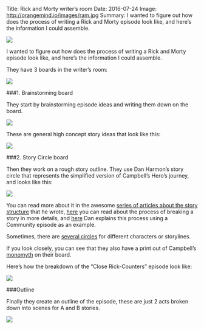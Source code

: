 Title: Rick and Morty writer’s room
Date: 2016-07-24
Image: http://orangemind.io/images/ram.jpg
Summary: I wanted to figure out how does the process of writing a Rick and Morty episode look like, and here’s the information I could assemble.

![](http://orangemind.io/images/ram.jpg)

I wanted to figure out how does the process of writing a Rick and Morty episode look like, and here’s the information I could assemble.

They have 3 boards in the writer’s room:

![](https://medium2.global.ssl.fastly.net/max/3140/1*tYIS6jDHuZxc8vEMFLk9dA.png)

###1. Brainstorming board

They start by brainstorming episode ideas and writing them down on the board.

![](https://medium2.global.ssl.fastly.net/max/2000/1*ioLpe0lT_hC4KwpIYrUEyQ.png)

These are general high concept story ideas that look like this:

![](https://medium2.global.ssl.fastly.net/max/2000/1*_UuZfk8w4WZT7DmqrAcgiw.png)

###2. Story Circle board

Then they work on a rough story outline. They use Dan Harmon’s story circle that represents the simplified version of Campbell’s Hero’s journey, and looks like this:

![](https://medium2.global.ssl.fastly.net/max/2000/1*pbvLSAz4yphmUKZ_ajJYnw.jpeg)

You can read more about it in the awesome [series of articles about the story structure](http://channel101.wikia.com/wiki/Story_Structure_101:_Super_Basic_Shit) that he wrote, [here](http://danharmon.tumblr.com/post/57779240046/could-you-explain-your-story-breaking-process) you can read about the process of breaking a story in more details, and [here](http://danharmon.tumblr.com/post/57889437682/could-you-explain-a-particular-community-episode) Dan explains this process using a Community episode as an example.

Sometimes, there are [several circles](http://danharmon.tumblr.com/post/11486838757/from-the-room-in-which-remedial-chaos-theory-was) for different characters or storylines.

If you look closely, you can see that they also have a print out of Campbell’s [monomyth](http://i.imgur.com/kH5vVGM.jpg) on their board.

Here’s how the breakdown of the “Close Rick-Counters” episode look like:

![](https://medium2.global.ssl.fastly.net/max/2048/1*3q4psnShznXMooZKx_OtEQ.jpeg)

###Outline

Finally they create an outline of the episode, these are just 2 acts broken down into scenes for A and B stories.

![](https://medium2.global.ssl.fastly.net/max/2250/1*MwLIwbYqanPykeTZUA68eg.png)
